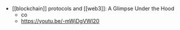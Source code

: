 - [[blockchain]] protocols and [[web3]]: A Glimpse Under the Hood
	- co
	- https://youtu.be/-mWjDgVWl20